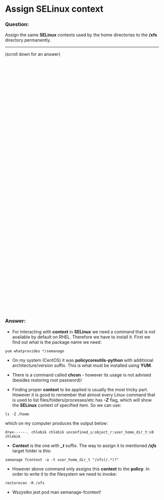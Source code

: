 # Assign SELinux context

### Question:
Assign the same **SELinux** contexts used by the home directories to the **/xfs** directory permanently.

***
(scroll down for an answer)

<br/><br/><br/><br/><br/><br/><br/><br/><br/><br/><br/><br/><br/><br/><br/><br/><br/><br/><br/><br/><br/><br/><br/><br/>
<br/><br/><br/><br/><br/><br/><br/><br/><br/><br/><br/><br/><br/><br/><br/><br/><br/><br/><br/><br/><br/><br/><br/><br/>

### Answer:

* For interacting with **context** in **SELinux** we need a command that is not available by default on RHEL. Therefore we have to install it. First we find out
what is the package name we need:

```
yum whatprovides */semanage
```

* On my system (CentOS) it was **policycoreutils-python** with additional architecture/version suffix. This is what must be installed using **YUM**.

* There is a command called **chcon** - however its usage is not advised (besides restoring root password)!

* Finding proper **context** to be applied is usually the most tricky part. However it is good to remember that almost every Linux command that is used to list files/folders/processes/etc
has ***-Z*** flag, which will show the **SELinux** context of specified item. So we can use:
 
```
ls -Z /home
```

which on my computer produces the output below:

```
drwx------. chlebik chlebik unconfined_u:object_r:user_home_dir_t:s0 chlebik
```

* **Context** is the one with ***_t*** suffix. The way to assign it to mentioned ***/xfs*** target folder is this:

```
semanage fcontext -a -t user_home_dir_t "/xfs(/.*)?"
```

* However above command only assigns this **context** to the **policy**. In order to write it to the filesystem we need to invoke:

```
restorecon -R /xfs
```

* Wszystko jest pod man semanage-fcontext!
